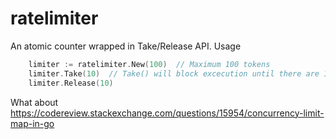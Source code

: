 # ratelimiter


An atomic counter wrapped in Take/Release API. Usage 
```Go
    limiter := ratelimiter.New(100)  // Maximum 100 tokens
    limiter.Take(10)  // Take() will block excecution until there are 10 tokens available
    limiter.Release(10)    
```
What about https://codereview.stackexchange.com/questions/15954/concurrency-limit-map-in-go
